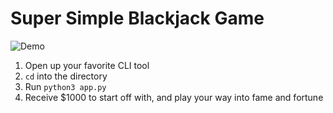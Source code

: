 # Super Simple Blackjack Game

![Demo](demo.gif)

1. Open up your favorite CLI tool
2. `cd` into the directory
3. Run `python3 app.py`
4. Receive $1000 to start off with, and play your way into fame and fortune